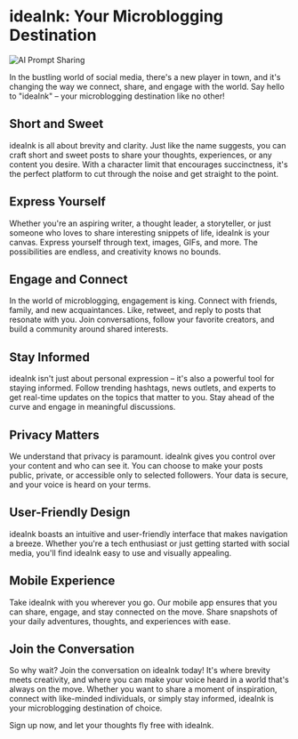 # ideaInk: Your Microblogging Destination
![AI Prompt Sharing](https://i.ibb.co/9pQNZZy/Thumbnail-27.png)


In the bustling world of social media, there's a new player in town, and it's changing the way we connect, share, and engage with the world. Say hello to "ideaInk" – your microblogging destination like no other!

## Short and Sweet

ideaInk is all about brevity and clarity. Just like the name suggests, you can craft short and sweet posts to share your thoughts, experiences, or any content you desire. With a character limit that encourages succinctness, it's the perfect platform to cut through the noise and get straight to the point.

## Express Yourself

Whether you're an aspiring writer, a thought leader, a storyteller, or just someone who loves to share interesting snippets of life, ideaInk is your canvas. Express yourself through text, images, GIFs, and more. The possibilities are endless, and creativity knows no bounds.

 ## Engage and Connect

In the world of microblogging, engagement is king. Connect with friends, family, and new acquaintances. Like, retweet, and reply to posts that resonate with you. Join conversations, follow your favorite creators, and build a community around shared interests.

## Stay Informed

ideaInk isn't just about personal expression – it's also a powerful tool for staying informed. Follow trending hashtags, news outlets, and experts to get real-time updates on the topics that matter to you. Stay ahead of the curve and engage in meaningful discussions.

## Privacy Matters

We understand that privacy is paramount. ideaInk gives you control over your content and who can see it. You can choose to make your posts public, private, or accessible only to selected followers. Your data is secure, and your voice is heard on your terms.

## User-Friendly Design

ideaInk boasts an intuitive and user-friendly interface that makes navigation a breeze. Whether you're a tech enthusiast or just getting started with social media, you'll find ideaInk easy to use and visually appealing.

## Mobile Experience

Take ideaInk with you wherever you go. Our mobile app ensures that you can share, engage, and stay connected on the move. Share snapshots of your daily adventures, thoughts, and experiences with ease.

## Join the Conversation

So why wait? Join the conversation on ideaInk today! It's where brevity meets creativity, and where you can make your voice heard in a world that's always on the move. Whether you want to share a moment of inspiration, connect with like-minded individuals, or simply stay informed, ideaInk is your microblogging destination of choice.

Sign up now, and let your thoughts fly free with ideaInk.
